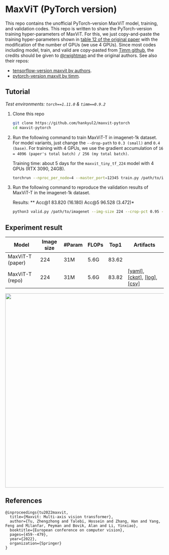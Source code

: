 # MaxViT (PyTorch version)

This repo contains the unofficial PyTorch-version MaxViT model, training, and validation codes. This repo is written to share the PyTorch-version training hyper-parameters of MaxViT. For this, we just copy-and-paste the training hyper-parameters shown in [table 12 of the original paper](https://arxiv.org/pdf/2204.01697.pdf) with the modification of the number of GPUs (we use 4 GPUs). Since most codes including model, train, and valid are copy-pasted from [Timm github](https://github.com/huggingface/pytorch-image-models), the credits should be given to [@rwightman](https://github.com/rwightman) and the original authors. See also their repos:

- [tensorflow-version maxvit by authors](https://github.com/google-research/maxvit).
- [pytorch-version maxvit by timm](https://github.com/huggingface/pytorch-image-models/blob/main/timm/models/maxxvit.py).



## Tutorial

*Test environments: `torch==1.11.0` & `timm==0.9.2`*

1. Clone this repo
   
   ```bash
   git clone https://github.com/hankyul2/maxvit-pytorch
   cd maxvit-pytorch
   ```

2. Run the following command to train MaxViT-T in imagenet-1k dataset. For model variants, just change the `--drop-path` to `0.3 (small)` and `0.4 (base)`. For training with 4 GPUs, we use the gradient accumulation of `16 = 4096 (paper's total batch) / 256 (my total batch)`.

    Training time: about 5 days for the `maxvit_tiny_tf_224` model with 4 GPUs (RTX 3090, 24GB).
    
    ```bash
   torchrun --nproc_per_node=4 --master_port=12345 train.py /path/to/imagenet --model maxvit_tiny_tf_224 --aa rand-m15-mstd0.5-inc1 --mixup .8 --cutmix 1.0 --remode pixel --reprob 0.25 --drop-path .2 --opt adamw --weight-decay .05 --sched cosine --epochs 300 --lr 3e-3 --warmup-lr 1e-6 --warmup-epoch 30 --min-lr 1e-5 -b 64 -tb 4096 --smoothing 0.1 --clip-grad 1.0 -j 8 --amp --pin-mem --channels-last 
   ```
   
3. Run the following command to reproduce the validation results of MaxViT-T in the imagenet-1k dataset.

    Results: ** Acc@1 83.820 (16.180) Acc@5 96.528 (3.472)*
    
    ```bash 
    python3 valid.py /path/to/imagenet --img-size 224 --crop-pct 0.95 --cuda 0 --model maxvit_tiny_tf_224 --pretrained
    ```
    
    

## Experiment result

| Model            | Image size | #Param | FLOPs | Top1  | Artifacts                                                    |
| ---------------- | ---------- | ------ | ----- | ----- | ------------------------------------------------------------ |
| MaxViT-T (paper) | 224        | 31M    | 5.6G  | 83.62 |                                                              |
| MaxViT-T (repo)  | 224        | 31M    | 5.6G  | 83.82 | [[yaml]](https://github.com/hankyul2/maxvit-pytorch/releases/download/v0.0.1/maxvit-tiny-tf-224.yaml), [[ckpt]](https://github.com/hankyul2/maxvit-pytorch/releases/download/v0.0.1/maxvit-tiny-tf-224.pth.tar), [[log]](https://github.com/hankyul2/maxvit-pytorch/releases/download/v0.0.1/maxvit-tiny-tf-224.log), [[csv]](https://github.com/hankyul2/maxvit-pytorch/releases/download/v0.0.1/maxvit-tiny-tf-224.csv) |

<img src="https://github.com/hankyul2/maxvit-pytorch/assets/31476895/323d3ff9-b602-47ef-b1fb-75469335bba7" width="800" height="616">

## References

```
@inproceedings{tu2022maxvit,
  title={Maxvit: Multi-axis vision transformer},
  author={Tu, Zhengzhong and Talebi, Hossein and Zhang, Han and Yang, Feng and Milanfar, Peyman and Bovik, Alan and Li, Yinxiao},
  booktitle={European conference on computer vision},
  pages={459--479},
  year={2022},
  organization={Springer}
}
```

